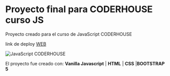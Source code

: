 # Proyecto final para CODERHOUSE curso JS

Proyecto creado para el curso de JavaScript CODERHOUSE

link de deploy [WEB](https://simulador-ecommerce-js.netlify.app/) 

![JavaScript CODERHOUSE](https://simulador-ecommerce-js.netlify.app/img/hero_1.jpeg)

El proyecto fue creado con: **Vanilla Javascript** | **HTML** | **CSS** |**BOOTSTRAP 5**

